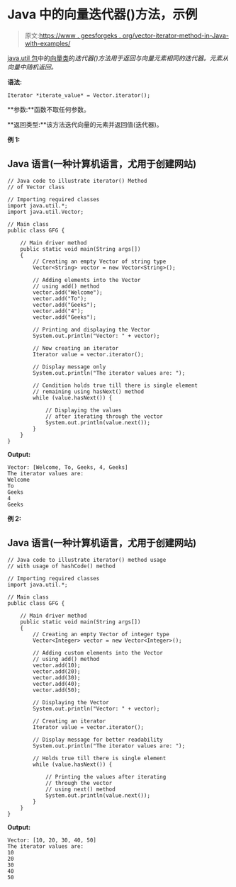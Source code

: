 # Java 中的向量迭代器()方法，示例

> 原文:[https://www . geesforgeks . org/vector-iterator-method-in-Java-with-examples/](https://www.geeksforgeeks.org/vector-iterator-method-in-java-with-examples/)

[java.util 包](https://www.geeksforgeeks.org/java-util-package-java/)中的[向量类](https://www.geeksforgeeks.org/java-util-vector-class-java/)的*迭代器()方法用于返回与向量元素相同的迭代器。元素从向量中随机返回。*

**语法:**

```
Iterator *iterate_value* = Vector.iterator();
```

**参数:**函数不取任何参数。

**返回类型:**该方法迭代向量的元素并返回值(迭代器)。

**例 1:**

## Java 语言(一种计算机语言，尤用于创建网站)

```
// Java code to illustrate iterator() Method
// of Vector class

// Importing required classes
import java.util.*;
import java.util.Vector;

// Main class
public class GFG {

    // Main driver method
    public static void main(String args[])
    {
        // Creating an empty Vector of string type
        Vector<String> vector = new Vector<String>();

        // Adding elements into the Vector
        // using add() method
        vector.add("Welcome");
        vector.add("To");
        vector.add("Geeks");
        vector.add("4");
        vector.add("Geeks");

        // Printing and displaying the Vector
        System.out.println("Vector: " + vector);

        // Now creating an iterator
        Iterator value = vector.iterator();

        // Display message only
        System.out.println("The iterator values are: ");

        // Condition holds true till there is single element
        // remaining using hasNext() method
        while (value.hasNext()) {

            // Displaying the values
            // after iterating through the vector
            System.out.println(value.next());
        }
    }
}
```

**Output:** 

```
Vector: [Welcome, To, Geeks, 4, Geeks]
The iterator values are: 
Welcome
To
Geeks
4
Geeks
```

**例 2:**

## Java 语言(一种计算机语言，尤用于创建网站)

```
// Java code to illustrate iterator() method usage
// with usage of hashCode() method

// Importing required classes
import java.util.*;

// Main class
public class GFG {

    // Main driver method
    public static void main(String args[])
    {
        // Creating an empty Vector of integer type
        Vector<Integer> vector = new Vector<Integer>();

        // Adding custom elements into the Vector
        // using add() method
        vector.add(10);
        vector.add(20);
        vector.add(30);
        vector.add(40);
        vector.add(50);

        // Displaying the Vector
        System.out.println("Vector: " + vector);

        // Creating an iterator
        Iterator value = vector.iterator();

        // Display message for better readability
        System.out.println("The iterator values are: ");

        // Holds true till there is single element
        while (value.hasNext()) {

            // Printing the values after iterating
            // through the vector
            // using next() method
            System.out.println(value.next());
        }
    }
}
```

**Output:** 

```
Vector: [10, 20, 30, 40, 50]
The iterator values are: 
10
20
30
40
50
```